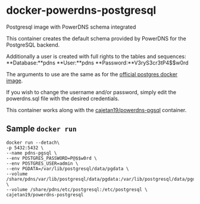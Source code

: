 # docker-powerdns-postgresql
Postgresql image with PowerDNS schema integrated

This container creates the default schema provided by PowerDNS for the PostgreSQL backend.

Additionally a user is created with full rights to the tables and sequences:
**Database:**pdns
**User:**pdns
**Password:**V3ryS3cr3tP4$$w0rd

The arguments to use are the same as for the [official postgres docker image](https://hub.docker.com/_/postgres/).

If you wish to change the username and/or password, simply edit the powerdns.sql file with the desired credentials.

This container works along with the [cajetan19/powerdns-pgsql](https://hub.docker.com/r/cajetan19/powerdns-pgsql/) container.

## Sample `docker run`
```
docker run --detach\
-p 5432:5432 \
--name pdns-pgsql \
--env POSTGRES_PASSWORD=P@$$w0rd \
--env POSTGRES_USER=admin \
--env PGDATA=/var/lib/postgresql/data/pgdata \
--volume /share/pdns/var/lib/postgresql/data/pgdata:/var/lib/postgresql/data/pgdata \
--volume /share/pdns/etc/postgresql:/etc/postgresql \
cajetan19/powerdns-postgresql
```
